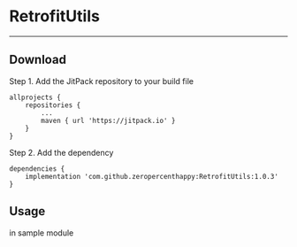 # RetrofitUtils

---

## Download

Step 1. Add the JitPack repository to your build file

```
allprojects {
    repositories {
        ...
        maven { url 'https://jitpack.io' }
    }
}
```

Step 2. Add the dependency

```
dependencies {
    implementation 'com.github.zeropercenthappy:RetrofitUtils:1.0.3'
}
```

## Usage

in sample module
